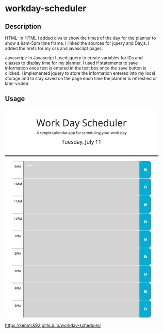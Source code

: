 # workday-scheduler

## Description 

HTML:
In HTML I added divs to show the times of the day for the planner to show a 9am-5pm time frame. I linked the sources for jquery and Dayjs. I added the hrefs for my css and javascript pages. 

Javascript:
In Javascript I used jquery to create variables for IDs and classes to display time for my planner. I used if statements to save information once text is entered in the text box once the save button is clicked. I implemented jquery to store the information entered into my local storage and to stay saved on the page each time the planner is refreshed or later visited.

## Usage

![Alt text](./Images/Workday%20planner%20screenshot.png)

https://kenmck92.github.io/workday-scheduler/